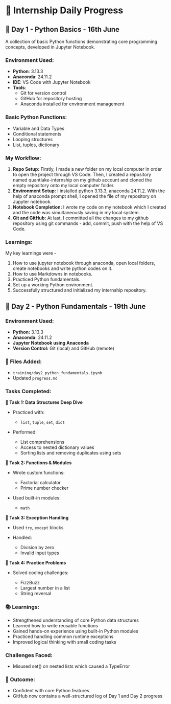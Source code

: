 # 🌟 Internship Daily Progress

## 📆 Day 1 - Python Basics - 16th June

A collection of basic Python functions demonstrating core programming concepts, developed in Jupyter Notebook.

### Environment Used:

- **Python**: 3.13.3
- **Anaconda**: 24.11.2
- **IDE**: VS Code with Jupyter Notebook
- **Tools**:
  - Git for version control
  - GitHub for repository hosting
  - Anaconda installed for environment management

### Basic Python Functions:

- Variable and Data Types
- Conditional statements
- Looping structures
- List, tuples, dictionary

### My Workflow:

1. **Repo Setup:** Firstly, I made a new folder on my local computer in order to open the project through VS Code. Then, I created a repository named quantlake-internship on my github account and cloned the empty repository onto my local computer folder.
2. **Environment Setup:** I installed python 3.13.3, anaconda 24.11.2. With the help of anaconda prompt shell, I opened the file of my repository on Jupyter notebook.
3. **Notebook Completion:** I wrote my code on my notebook which I created and the code was simultaneously saving in my local system.
4. **Git and GitHub:** At last, I committed all the changes to my github repository using git commands - add, commit, push with the help of VS Code.

### Learnings:

My key learnings were -

1. How to use jupyter notebook through anaconda, open local folders, create notebooks and write python codes on it.
2. How to use Markdowns in notebooks.
3. Practiced Python fundamentals.
4. Set up a working Python environment.
5. Successfully structured and initialized my internship repository.

## 📆 Day 2 - Python Fundamentals - 19th June

### Environment Used:

- **Python:** 3.13.3
- **Anaconda:** 24.11.2
- **Jupyter Notebook using Anaconda**
- **Version Control:** Git (local) and GitHub (remote)

### 📂 Files Added:

- `training/day2_python_fundamentals.ipynb`
- Updated `progress.md`

### Tasks Completed:

**🔹 Task 1: Data Structures Deep Dive**

- Practiced with:

  - `list`, `tuple`, `set`, `dict`

- Performed:

  - List comprehensions
  - Access to nested dictionary values
  - Sorting lists and removing duplicates using sets

**🔹 Task 2: Functions & Modules**

- Wrote custom functions:

  - Factorial calculator
  - Prime number checker

- Used built-in modules:

  - `math`

**🔹 Task 3: Exception Handling**

- Used `try`, `except` blocks
- Handled:

  - Division by zero
  - Invalid input types

**🔹 Task 4: Practice Problems**

- Solved coding challenges:

  - FizzBuzz
  - Largest number in a list
  - String reversal

### 📚 Learnings:

- Strengthened understanding of core Python data structures
- Learned how to write reusable functions
- Gained hands-on experience using built-in Python modules
- Practiced handling common runtime exceptions
- Improved logical thinking with small coding tasks

### Challenges Faced:

- Misused set() on nested lists which caused a TypeError

### 🌟 Outcome:

- Confident with core Python features
- GitHub now contains a well-structured log of Day 1 and Day 2 progress
